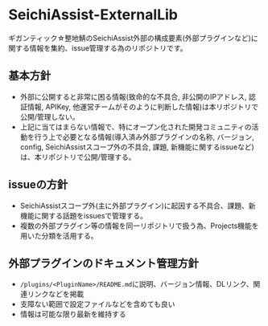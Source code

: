 # SeichiAssist-ExternalLib
ギガンティック☆整地鯖のSeichiAssist外部の構成要素(外部プラグインなど)に関する情報を集約、issue管理する為のリポジトリです。

## 基本方針
- 外部に公開すると非常に困る情報(致命的な不具合, 非公開のIPアドレス, 認証情報, APIKey, 他運営チームがそのように判断した情報)は本リポジトリで公開/管理しない。
- 上記に当てはまらない情報で、特にオープン化された開発コミュニティの活動を行う上で必要となる情報(導入済み外部プラグインの名称, バージョン, config, SeichiAssistスコープ外の不具合, 課題, 新機能に関するissueなど)は、本リポジトリで公開/管理する。

## issueの方針
- SeichiAssistスコープ外(主に外部プラグイン)に起因する不具合、課題、新機能に関する話題をissuesで管理する。
- 複数の外部プラグイン等の情報を同一リポジトリで扱う為、Projects機能を用いた分類を活用する。

## 外部プラグインのドキュメント管理方針
- `/plugins/<PluginName>/README.md`に説明、バージョン情報、DLリンク、関連リンクなどを掲載
- 支障ない範囲で設定ファイルなどを含めても良い
- 情報は可能な限り最新を維持する

